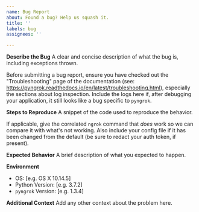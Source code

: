 ```yaml
---
name: Bug Report
about: Found a bug? Help us squash it.
title: ''
labels: bug
assignees: ''

---
```


**Describe the Bug**
A clear and concise description of what the bug is, including exceptions thrown.

Before submitting a bug report, ensure you have checked out the "Troubleshooting" page of the documentation
(see: https://pyngrok.readthedocs.io/en/latest/troubleshooting.html), especially the sections about log inspection.
Include the logs here if, after debugging your application, it still looks like a bug specific to `pyngrok`.

**Steps to Reproduce**
A snippet of the code used to reproduce the behavior.

If applicable, give the correlated `ngrok` command that _does_ work so we can compare it with what's not working. Also include your config file if it has been changed from the default (be sure to redact your auth token, if present).

**Expected Behavior**
A brief description of what you expected to happen.

**Environment**
- OS: \[e.g. OS X 10.14.5]
- Python Version: \[e.g. 3.7.2]
- `pyngrok` Version: \[e.g. 1.3.4]

**Additional Context**
Add any other context about the problem here.
